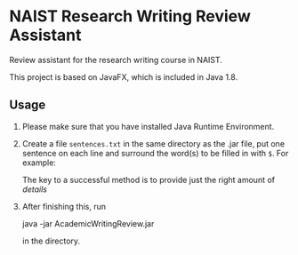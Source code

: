 # NAIST Research Writing Review Assistant

Review assistant for the research writing course in NAIST.

This project is based on JavaFX, which is included in Java 1.8.

## Usage
1. Please make sure that you have installed Java Runtime Environment.
2. Create a file `sentences.txt` in the same directory as the .jar file, put one sentence on each line and surround the word(s) to be filled in with `$`.
For example:

    The key to a successful method is to provide just the right amount of $details$
    
3. After finishing this, run 
    
    java -jar AcademicWritingReview.jar
     
   in the directory.